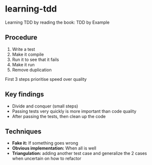 # learning-tdd
Learning TDD by reading the book: TDD by Example

## Procedure
1. Write a test
2. Make it compile
3. Run it to see that it fails
4. Make it run
5. Remove duplication

First 3 steps prioritise speed over quality

## Key findings
- Divide and conquer (small steps)
- Passing tests very quickly is more important than code quality
- After passing the tests, then clean up the code

## Techniques
- **Fake it:**  If something goes wrong
- **Obvious implementation:**  When all is well
- **Triangulation:** adding another test case and generalize the 2 cases when uncertain on how to refactor

